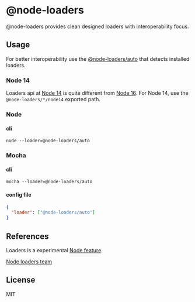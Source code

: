 # @node-loaders

@node-loaders provides clean designed loaders with interoperability focus.

## Usage

For better interoperability use the [@node-loaders/auto](https://github.com/node-loaders/loaders/tree/main/workspaces/auto) that detects installed loaders.

### Node 14

Loaders api at [Node 14](https://nodejs.org/docs/latest-v14.x/api/esm.html#esm_loaders) is quite different from [Node 16](https://nodejs.org/docs/latest-v16.x/api/esm.html#loaders).
For Node 14, use the `@node-loaders/*/node14` exported path.

### Node

#### cli

```shell
node --loader=@node-loaders/auto
```

### Mocha

#### cli

```shell
mocha --loader=@node-loaders/auto
```

#### config file

```json
{
  "loader": ["@node-loaders/auto"]
}
```

## References

Loaders is a experimental [Node feature](https://nodejs.org/api/esm.html#loaders).

[Node loaders team](https://github.com/nodejs/loaders)

## License

MIT
